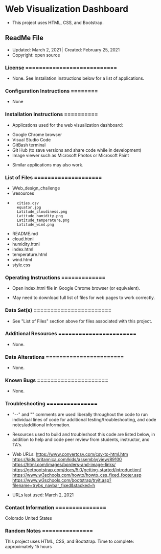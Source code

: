# Web Visualization Dashboard
* This project uses HTML, CSS, and Bootstrap.

## ReadMe File
* Updated: March 2, 2021 | Created: February 25, 2021
* Copyright: open source

### License ===========================
* None. See Installation instructions below for a list of applications.


### Configuration Instructions ========
* None


### Installation Instructions ==========
* Applications used for the web visualization dashboard:
- Google Chrome browser
- Visual Studio Code
- GitBash terminal
- Git Hub (to save versions and share code while in development)
- Image viewer such as Microsoft Photos or Microsoft Paint

* Similar applications may also work.


### List of Files ====================
* \Web_design_challenge
*    \resources
-       cities.csv
        equator.jpg
        Latitude_cloudiness.png
        Latitude_humidity.png
        Latitude_temperature,png
        Latitude_wind.png
*   README.md
*   cloud.html
*   humidity.html
*   index.html
*   temperature.html
*   wind.html
*   style.css


### Operating Instructions =============
* Open index.html file in Google Chrome browser (or equivalent).
- May need to download full list of files for web pages to work correctly.


### Data Set(s) =======================
* See "List of Files" section above for files associated with this project.


### Additional Resources =======================
* None.


###  Data Alterations =======================
* None.


###  Known Bugs =====================
* None.


### Troubleshooting ===============
* "--" and "<!---->"  comments are used liberally throughout the code to run individual lines of code for additional testing/troubleshooting, and code notes/additional information.

* Resources used to build and troubleshoot this code are listed below, in addition to help and code peer review from students, instructor, and TA's.

* Web URLs:
https://www.convertcsv.com/csv-to-html.htm
https://kids.britannica.com/kids/assembly/view/89100
https://html.com/images/borders-and-image-links/
https://getbootstrap.com/docs/5.0/getting-started/introduction/
https://www.w3schools.com/howto/howto_css_fixed_footer.asp
https://www.w3schools.com/bootstrap/tryit.asp?filename=trybs_navbar_fixed&stacked=h




* URLs last used: March 2, 2021


###  Contact Information ===============
Colorado   United States


### Random Notes ===============
This project uses HTML, CSS, and Bootstrap.
Time to complete: approximately 15 hours
